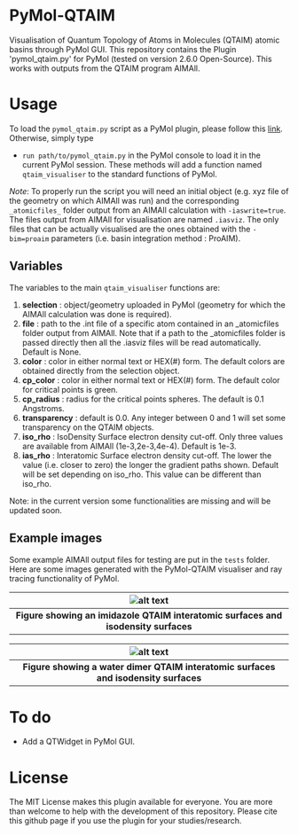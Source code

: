 # PyMol-QTAIM

Visualisation of Quantum Topology of Atoms in Molecules (QTAIM) atomic basins through PyMol GUI.
This repository contains the Plugin 'pymol_qtaim.py' for PyMol (tested on version 2.6.0 Open-Source).
This works with outputs from the QTAIM program AIMAll.

# Usage

To load the `pymol_qtaim.py` script as a PyMol plugin, please follow this [link](https://pymolwiki.org/index.php/Plugins).
Otherwise, simply type

- `run path/to/pymol_qtaim.py`
  in the PyMol console to load it in the current PyMol session.
  These methods will add a function named `qtaim_visualiser` to the standard functions of PyMol.

_Note_: To properly run the script you will need an initial object (e.g. xyz file of the geometry on which AIMAll was run) and the corresponding `_atomicfiles_` folder output from an AIMAll calculation with `-iaswrite=true`. The files output from AIMAll for visualisation are named `.iasviz`. The only files that can be actually visualised are the ones obtained with the `-bim=proaim` parameters (i.e. basin integration method : ProAIM).

## Variables

The variables to the main `qtaim_visualiser` functions are:

1. **selection** : object/geometry uploaded in PyMol (geometry for which the AIMAll calculation was done is required).
2. **file** : path to the .int file of a specific atom contained in an \_atomicfiles folder output from AIMAll. Note that if a path to the \_atomicfiles folder is passed directly then all the .iasviz files will be read automatically. Default is None.
3. **color** : color in either normal text or HEX(#) form. The default colors are obtained directly from the selection object.
4. **cp_color** : color in either normal text or HEX(#) form. The default color for critical points is green.
5. **cp_radius** : radius for the critical points spheres. The default is 0.1 Angstroms.
6. **transparency** : default is 0.0. Any integer between 0 and 1 will set some transparency on the QTAIM objects.
7. **iso_rho** : IsoDensity Surface electron density cut-off. Only three values are available from AIMAll (1e-3,2e-3,4e-4). Default is 1e-3.
8. **ias_rho** : Interatomic Surface electron density cut-off. The lower the value (i.e. closer to zero) the longer the gradient paths shown. Default will be set depending on iso_rho. This value can be different than iso_rho.

Note: in the current version some functionalities are missing and will be updated soon.

## Example images

Some example AIMAll output files for testing are put in the `tests` folder.
Here are some images generated with the PyMol-QTAIM visualiser and ray tracing functionality of PyMol.

| ![alt text](https://github.com/popelier-group/PyMol-QTAIM/blob/main/iasmesh_points_imidazole.png) |
| :-----------------------------------------------------------------------------------------------: |
|       <b>Figure showing an imidazole QTAIM interatomic surfaces and isodensity surfaces</b>       |

| ![alt text](https://github.com/popelier-group/PyMol-QTAIM/blob/main/iasmesh_points_water.png) |
| :-------------------------------------------------------------------------------------------: |
|    <b>Figure showing a water dimer QTAIM interatomic surfaces and isodensity surfaces</b>     |

# To do

- Add a QTWidget in PyMol GUI.

# License

The MIT License makes this plugin available for everyone. You are more than welcome to help with the development of this repository.
Please cite this github page if you use the plugin for your studies/research.
